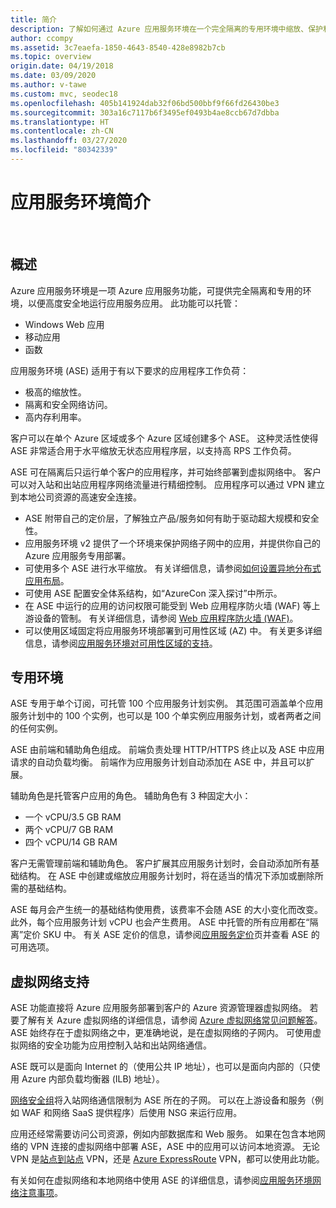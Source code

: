 ```yaml
---
title: 简介
description: 了解如何通过 Azure 应用服务环境在一个完全隔离的专用环境中缩放、保护和优化应用。
author: ccompy
ms.assetid: 3c7eaefa-1850-4643-8540-428e8982b7cb
ms.topic: overview
origin.date: 04/19/2018
ms.date: 03/09/2020
ms.author: v-tawe
ms.custom: mvc, seodec18
ms.openlocfilehash: 405b141924dab32f06bd500bbf9f66fd26430be3
ms.sourcegitcommit: 303a16c7117b6f3495ef0493b4ae8ccb67d7dbba
ms.translationtype: HT
ms.contentlocale: zh-CN
ms.lasthandoff: 03/27/2020
ms.locfileid: "80342339"
---
```

# <a name="introduction-to-the-app-service-environments"></a>应用服务环境简介 #
 
## <a name="overview"></a>概述 ##

Azure 应用服务环境是一项 Azure 应用服务功能，可提供完全隔离和专用的环境，以便高度安全地运行应用服务应用。 此功能可以托管：

<!-- Linux web apps/containers not available -->
<!-- * Linux web apps -->
<!-- * Docker containers -->

* Windows Web 应用
* 移动应用
* 函数

应用服务环境 (ASE) 适用于有以下要求的应用程序工作负荷：

* 极高的缩放性。
* 隔离和安全网络访问。
* 高内存利用率。

客户可以在单个 Azure 区域或多个 Azure 区域创建多个 ASE。 这种灵活性使得 ASE 非常适合用于水平缩放无状态应用程序层，以支持高 RPS 工作负荷。

ASE 可在隔离后只运行单个客户的应用程序，并可始终部署到虚拟网络中。 客户可以对入站和出站应用程序网络流量进行精细控制。 应用程序可以通过 VPN 建立到本地公司资源的高速安全连接。

<!-- channel9 not available -->

* ASE 附带自己的定价层，了解独立产品/服务如何有助于驱动超大规模和安全性。
* 应用服务环境 v2 提供了一个环境来保护网络子网中的应用，并提供你自己的 Azure 应用服务专用部署。
* 可使用多个 ASE 进行水平缩放。 有关详细信息，请参阅[如何设置异地分布式应用布局](app-service-app-service-environment-geo-distributed-scale.md)。
* 可使用 ASE 配置安全体系结构，如“AzureCon 深入探讨”中所示。
* 在 ASE 中运行的应用的访问权限可能受到 Web 应用程序防火墙 (WAF) 等上游设备的管制。 有关详细信息，请参阅 [Web 应用程序防火墙 (WAF)][AppGW]。
* 可以使用区域固定将应用服务环境部署到可用性区域 (AZ) 中。  有关更多详细信息，请参阅[应用服务环境对可用性区域的支持][ASEAZ]。

## <a name="dedicated-environment"></a>专用环境 ##

ASE 专用于单个订阅，可托管 100 个应用服务计划实例。 其范围可涵盖单个应用服务计划中的 100 个实例，也可以是 100 个单实例应用服务计划，或者两者之间的任何实例。

ASE 由前端和辅助角色组成。 前端负责处理 HTTP/HTTPS 终止以及 ASE 中应用请求的自动负载均衡。 前端作为应用服务计划自动添加在 ASE 中，并且可以扩展。

辅助角色是托管客户应用的角色。 辅助角色有 3 种固定大小：

* 一个 vCPU/3.5 GB RAM
* 两个 vCPU/7 GB RAM
* 四个 vCPU/14 GB RAM

客户无需管理前端和辅助角色。 客户扩展其应用服务计划时，会自动添加所有基础结构。 在 ASE 中创建或缩放应用服务计划时，将在适当的情况下添加或删除所需的基础结构。

ASE 每月会产生统一的基础结构使用费，该费率不会随 ASE 的大小变化而改变。 此外，每个应用服务计划 vCPU 也会产生费用。 ASE 中托管的所有应用都在“隔离”定价 SKU 中。 有关 ASE 定价的信息，请参阅[应用服务定价][Pricing]页并查看 ASE 的可用选项。

## <a name="virtual-network-support"></a>虚拟网络支持 ##

ASE 功能直接将 Azure 应用服务部署到客户的 Azure 资源管理器虚拟网络。 若要了解有关 Azure 虚拟网络的详细信息，请参阅 [Azure 虚拟网络常见问题解答](https://docs.azure.cn/virtual-network/virtual-networks-faq)。 ASE 始终存在于虚拟网络之中，更准确地说，是在虚拟网络的子网内。 可使用虚拟网络的安全功能为应用控制入站和出站网络通信。

ASE 既可以是面向 Internet 的（使用公共 IP 地址），也可以是面向内部的（只使用 Azure 内部负载均衡器 (ILB) 地址）。

[网络安全组][NSGs]将入站网络通信限制为 ASE 所在的子网。 可以在上游设备和服务（例如 WAF 和网络 SaaS 提供程序）后使用 NSG 来运行应用。

应用还经常需要访问公司资源，例如内部数据库和 Web 服务。 如果在包含本地网络的 VPN 连接的虚拟网络中部署 ASE，ASE 中的应用可以访问本地资源。 无论 VPN 是[站点到站点](https://docs.azure.cn/vpn-gateway/vpn-gateway-multi-site) VPN，还是 [Azure ExpressRoute](https://www.azure.cn/home/features/expressroute/) VPN，都可以使用此功能。

有关如何在虚拟网络和本地网络中使用 ASE 的详细信息，请参阅[应用服务环境网络注意事项][ASENetwork]。

<!-- > [!VIDEO https://channel9.msdn.com/Blogs/Azure/Azure-Application-Service-Environments-v2-Private-PaaS-Environments-in-the-Cloud/player] -->

<!-- ## App Service Environment v1 ## -->

<!-- [App Service Environments v2]: https://channel9.msdn.com/Blogs/Azure/Azure-Application-Service-Environments-v2-Private-PaaS-Environments-in-the-Cloud?term=app%20service%20environment -->
<!-- [Isolated offering]: https://channel9.msdn.com/Shows/Azure-Friday/Security-and-Horsepower-with-App-Service-The-New-Isolated-Offering?term=app%20service%20environment -->
<!-- [ConfigureSSL]: ../web-sites-purchase-ssl-web-site.md -->
<!-- [Kudu]: https://azure.microsoft.com/resources/videos/super-secret-kudu-debug-console-for-azure-web-sites/ -->

<!--Links-->
[Intro]: ./intro.md
[MakeExternalASE]: ./create-external-ase.md
[MakeASEfromTemplate]: ./create-from-template.md
[MakeILBASE]: ./create-ilb-ase.md
[ASENetwork]: ./network-info.md
[UsingASE]: ./using-an-ase.md
[UDRs]: ../../virtual-network/virtual-networks-udr-overview.md
[NSGs]: ../../virtual-network/security-overview.md
[webapps]: ../overview.md
[mobileapps]: ../../app-service-mobile/app-service-mobile-value-prop.md
[Functions]: ../../azure-functions/index.yml
[Pricing]: https://www.azure.cn/pricing/details/app-service/
[ARMOverview]: ../../azure-resource-manager/management/overview.md
[ConfigureSSL]: ../configure-ssl-certificate.md
[ASEWAF]: app-service-app-service-environment-web-application-firewall.md
[AppGW]: ../../application-gateway/waf-overview.md
[ASEAZ]: https://azure.github.io/AppService/2019/12/12/App-Service-Environment-Support-for-Availability-Zones.html
